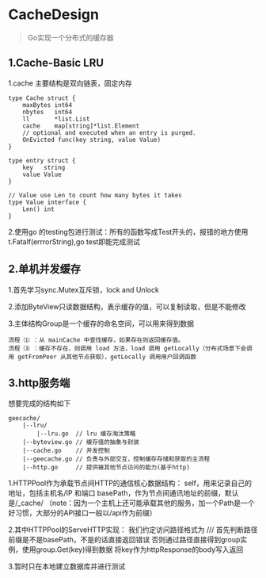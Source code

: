 # CacheDesign


> Go实现一个分布式的缓存器

## 1.Cache-Basic LRU

1.cache 主要结构是双向链表，固定内存
```
type Cache struct {
	maxBytes int64
	nbytes   int64
	ll       *list.List
	cache    map[string]*list.Element
	// optional and executed when an entry is purged.
	OnEvicted func(key string, value Value)
}

type entry struct {
	key   string
	value Value
}

// Value use Len to count how many bytes it takes
type Value interface {
	Len() int
}
```

2.使用go 的testing包进行测试：所有的函数写成Test开头的，报错的地方使用t.Fatalf(errrorString),go test即能完成测试

## 2.单机并发缓存

1.首先学习sync.Mutex互斥锁，lock and Unlock

2.添加ByteView只读数据结构，表示缓存的值，可以复制读取，但是不能修改

3.主体结构Group是一个缓存的命名空间，可以用来得到数据
```
流程 ⑴ ：从 mainCache 中查找缓存，如果存在则返回缓存值。
流程 ⑶ ：缓存不存在，则调用 load 方法，load 调用 getLocally（分布式场景下会调用 getFromPeer 从其他节点获取），getLocally 调用用户回调函数
```

## 3.http服务端

想要完成的结构如下
```
geecache/
    |--lru/
        |--lru.go  // lru 缓存淘汰策略
    |--byteview.go // 缓存值的抽象与封装
    |--cache.go    // 并发控制
    |--geecache.go // 负责与外部交互，控制缓存存储和获取的主流程
	|--http.go     // 提供被其他节点访问的能力(基于http)
```


1.HTTPPool作为承载节点间HTTP的通信核心数据结构：
self，用来记录自己的地址，包括主机名/IP 和端口
basePath，作为节点间通讯地址的前缀，默认是/_cache/
（note：因为一个主机上还可能承载其他的服务，加一个Path是一个好习惯，大部分的API接口一般以/api作为前缀）

2.其中HTTPPool的ServeHTTP实现：
我们约定访问路径格式为 /<basepath>/<groupname>/<key>
首先判断路径前缀是不是basePath，不是的话直接返回错误
否则通过路径直接得到group实例，使用group.Get(key)得到数据
将key作为httpResponse的body写入返回

3.暂时只在本地建立数据库并进行测试
